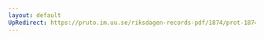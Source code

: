 ```yaml
---
layout: default
UpRedirect: https://pruto.im.uu.se/riksdagen-records-pdf/1874/prot-1874--ak--521.pdf
---
```

